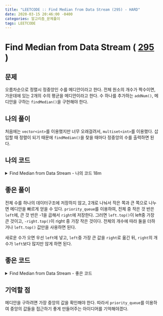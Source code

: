 ```yaml
---
title: "LEETCODE :: Find Median from Data Stream (295) - HARD"
date: 2020-03-15 20:46:00 -0400
categories: 알고리즘_문제풀이 
tags: LEETCODE
---
```


# Find Median from Data Stream ( [295](https://leetcode.com/problems/find-median-from-data-stream) )

## 문제
오름차순으로 정렬시 정중앙인 수를 메디안이라고 한다. 전체 원소의 개수가 짝수이면, 가운데에 있는 2개의 수의 평균을 메디안이라고 한다. 수 하나를 추가하는 `addNum()`, 메디안을 구하는 `findMedian()`을 구현해야 한다.

## 나의 풀이
처음에는 `vector<int>`를 이용했지만 너무 오래걸려서, `multiset<int>`를 이용했다. 삽입할 때 정렬이 되기 때문에 `findMedian()`을 찾을 때마다 정중앙의 수를 출력하면 된다.

## 나의 코드

<details>
<summary>Find Median from Data Stream - 나의 코드 18m</summary>
<div markdown="1">

  
```
class MedianFinder {
public:
    multiset<int> vec;
    bool changed;
    double med;
    int siz;
    /** initialize your data structure here. */
    MedianFinder() {
        vec = multiset<int>();
        changed=false;
        med=0.0;
        siz=0;
        
    }
    
    void addNum(int num) {
        vec.insert(num);
        changed=true;
        siz++;
        
    }
    
    double findMedian() {
        if(!changed) return med;
        multiset<int>::iterator it=vec.begin();
        advance(it,siz/2);
        double ret=(double)(*it);
        if(siz%2==0) {
            it--;
            ret = (ret+(double)(*it))/2.0;
        }
        
        changed=false;
        return ret;
        
    }
};

/**
 * Your MedianFinder object will be instantiated and called as such:
 * MedianFinder* obj = new MedianFinder();
 * obj->addNum(num);
 * double param_2 = obj->findMedian();
 */

```
</div>
</details>  

## 좋은 풀이

전체 수를 하나의 데이터구조에 저장하지 않고, 2개로 나눠서 작은 쪽과 큰 쪽으로 나누면 메디안을 빠르게 얻을 수 있다. `priority_queue`를 이용하여, 전체 중 작은 것 반은 `left`에, 큰 것 반은 -1을 곱해서 `right`에 저장한다. 그러면 `left.top()`이 left중 가장 큰 것이고, `-right.top()`이 right 중 가장 작은 것이다. 전체의 개수에 따라 둘을 더하거나 `left.top()` 값만을 사용하면 된다.  

새로운 수가 오면 우선 `left`에 넣고, `left`중 가장 큰 값을 `right`로 옮긴 뒤, `right`의 개수가 `left`보다 많지만 않게 하면 된다.

## 좋은 코드

<details>
<summary>Find Median from Data Stream - 좋은 코드</summary>
<div markdown="1">
  
```

class MedianFinder {
priority_queue<int> left,right;
    public:
    
    /** initialize your data structure here. */
    MedianFinder() {
    }
    
    void addNum(int num) {
        left.push(num);
        right.push(-left.top());
        left.pop();
        if(left.size()<right.size()) {
            left.push(-right.top());
            right.pop();
        }
        
    }
    
    double findMedian() {
        return (left.size()>right.size()?(double)left.top():(double)(left.top()-right.top())/2.0);
    }
};

/**
 * Your MedianFinder object will be instantiated and called as such:
 * MedianFinder* obj = new MedianFinder();
 * obj->addNum(num);
 * double param_2 = obj->findMedian();
 */
```
</div>
</details>  

## 기억할 점

메디안을 구하려면 가장 중앙의 값을 확인해야 한다. 따라서 `priority_queue`를 이용하여 중앙의 값들을 접근하기 좋게 만들어주는 아이디어를 기억해야겠다.